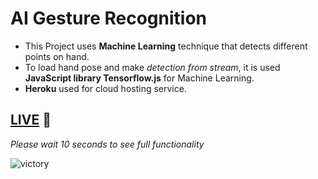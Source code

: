 # AI Gesture Recognition

* This Project uses **Machine Learning** technique that detects different points on hand.
* To load hand pose and make *detection from stream*, it is used **JavaScript library Tensorflow.js** for Machine Learning.
* **Heroku** used for cloud hosting service.

## [LIVE](https://ai-gesture-recognition.herokuapp.com/) :red_circle: 
*Please wait 10 seconds to see full functionality*

![victory](https://user-images.githubusercontent.com/74743176/121759900-cf08ac00-cadc-11eb-8e04-a97afba633b6.jpg)
